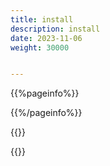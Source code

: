 ```yaml
---
title: install
description: install
date: 2023-11-06
weight: 30000


---
```

<style>
th, td {
  border: 1px solid rgb(190, 190, 190);
}
</style>
{{%pageinfo%}}




{{%/pageinfo%}}



{{<alert>}}


{{</alert>}}








